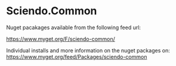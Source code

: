 # Sciendo.Common
Nuget pacakages available from the following feed url:

https://www.myget.org/F/sciendo-common/

Individual installs and more information on the nuget packages on:
https://www.myget.org/feed/Packages/sciendo-common

